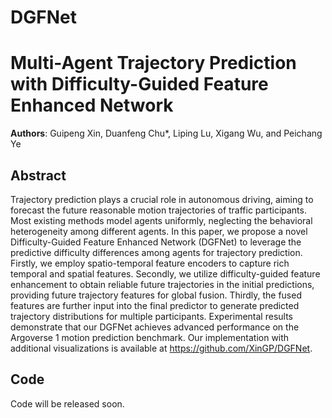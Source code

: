 # DGFNet

# Multi-Agent Trajectory Prediction with Difficulty-Guided Feature Enhanced Network

**Authors**: Guipeng Xin, Duanfeng Chu*, Liping Lu, Xigang Wu, and Peichang Ye

## Abstract
Trajectory prediction plays a crucial role in autonomous driving, aiming to forecast the future reasonable motion trajectories of traffic participants. 
Most existing methods model agents uniformly, neglecting the behavioral heterogeneity among different agents.
In this paper, we propose a novel Difficulty-Guided Feature Enhanced Network (DGFNet) to leverage the predictive difficulty differences among agents for trajectory prediction. 
Firstly, we employ spatio-temporal feature encoders to capture rich temporal and spatial features.
Secondly, we utilize difficulty-guided feature enhancement to obtain reliable future trajectories in the initial predictions, providing future trajectory features for global fusion.
Thirdly, the fused features are further input into the final predictor to generate predicted trajectory distributions for multiple participants. 
Experimental results demonstrate that our DGFNet achieves advanced performance on the Argoverse 1 motion prediction benchmark.
Our implementation with additional visualizations is available at https://github.com/XinGP/DGFNet.

## Code 
Code will be released soon. 
